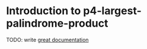 # Introduction to p4-largest-palindrome-product

TODO: write [great documentation](http://jacobian.org/writing/what-to-write/)
